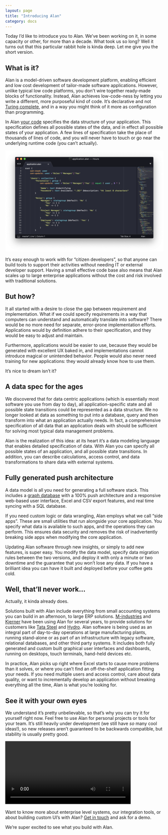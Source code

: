 ```yaml
---
layout: page
title: "Introducing Alan"
category: docs
---
```



Today I’d like to introduce you to Alan. We’ve been working on it, in some capacity or other, for more than a decade. What took us so long? Well it turns out that this particular rabbit hole is kinda deep. Let me give you the short version.


## What is it?

Alan is a model-driven software development platform, enabling efficient and low cost development of tailor-made software applications. However, unlike typical low code platforms, you don't wire together ready-made blocks of functionality. Instead, Alan achieves low-code-ness by letting you write a different, more purposeful kind of code. It’s declarative and not [Turing complete][turing-complete], and in a way you might think of it more as configuration than programming.

In Alan [your code][model] specifies the data structure of your application. This specification defines all possible states of the data, and in effect all possible states of your application. A few lines of specification take the place of thousands of lines of code, and you will never have to touch or go near the underlying runtime code (you can’t actually).

![](intro1.png)

It’s easy enough to work with for “citizen developers”, so that anyone can build tools to support their activities without needing IT  or external developer support. Having a small effective code base also means that Alan scales up to large enterprise applications without the cost and risk involved with traditional solutions.


## But how?

It all started with a desire to close the gap between requirement and implementation. What if we could specify requirements in a way that computers can understand and automatically translate into software? There would be no more need for separate, error-prone implementation efforts. Applications would by definition adhere to their specification, and they would be easy to adjust and maintain.

Furthermore, applications would be easier to use, because they would be generated with excellent UX baked in, and implementations cannot introduce magical or unintended behavior. People would also never need training for new applications: they would already know how to use them.

It’s nice to dream isn’t it?


## A data spec for the ages

We discovered that for data centric applications (which is essentially most software you use from day to day), all application-specific state and all possible state transitions could be represented as a data structure. We no longer looked at data as something to put into a database, query and then transform into what an application actually needs. In fact, a comprehensive specification of all data that an application deals with should be sufficient for solving most typical data management problems.

Alan is the realization of this idea: at its heart it’s a data modeling language that enables detailed specification of data. With Alan you can specify all possible states of an application, and all possible state transitions. In addition, you can describe calculations, access control, and data transformations to share data with external systems.


## Fully generated push architecture

A data model is all you need for generating a full software stack. This includes a [graph database][graph-db] with a 100% push architecture and a responsive web-based user interface, Excel and CSV export features, and real time syncing with a SQL database.

If you need custom logic or data wrangling, Alan employs what we call “side apps”. These are small utilities that run alongside your core application. You specify what data is available to such apps, and the operations they can perform. This ensures data security and removes the risk of inadvertently breaking side apps when modifying the core application.

Updating Alan software through new insights, or simply to add new features, is super easy. You modify the data model, specify data migration rules between the two versions, and deploy it with only a minute or two downtime and the guarantee that you won’t lose any data. If you have a brilliant idea you can have it built and deployed before your coffee gets cold.


## Well, that’ll never work...
Actually, it kinda already does.

Solutions built with Alan include everything from small accounting systems you can build in an afternoon, to large ERP solutions. [M-industries][m-i] and [Kjerner][kjerner] have been using Alan for several years, to provide solutions for customers like [Tata Steel][tata] and [Hydro][hydro]. Alan software is being used as an integral part of day-to-day operations at large manufacturing plants, running stand-alone or as part of an infrastructure with legacy software, relational databases, and other third party systems. It includes both fully generated and custom built graphical user interfaces and dashboards, running on desktops, touch terminals, hand-held devices etc.

In practice, Alan picks up right where Excel starts to cause more problems than it solves, or where you can’t find an off-the-shelf application fitting your needs. If you need multiple users and access control, care about data quality, or want to incrementally develop an application without breaking everything all the time, Alan is what you’re looking for.


## See it with your own eyes

We understand it’s pretty unbelievable, so that’s why you can try it for yourself right now. Feel free to use Alan for personal projects or tools for your team. It’s still heavily under development (we still have *so* many cool ideas!), so new releases aren’t guaranteed to be backwards compatible, but stability is usually pretty good.

<div class="video-wrapper">
	<video controls width="400">
		<source src="Alan.mp4" type="video/mp4">
	</video>
</div>

Want to know more about enterprise level systems, our integration tools, or about building custom UI’s with Alan? [Get in touch][contact] and ask for a demo.

We’re super excited to see what you build with Alan.


[low-code]: https://en.wikipedia.org/wiki/Low-code_development_platforms
[turing-complete]: https://en.wikipedia.org/wiki/Turing_completeness
[graph-db]: https://en.wikipedia.org/wiki/Graph_database
[model]: /pages/docs/model/40/application/grammar.html
[m-i]: https://www.m-industries.com
[kjerner]: https://www.kjerner.com/
[tata]: https://www.tatasteel.com
[hydro]: https://www.hydro.com
[101]: /pages/tuts/getting-started.html
[contact]: /about/#kjerner
